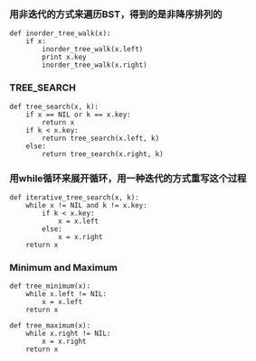 ### 用非迭代的方式来遍历BST，得到的是非降序排列的
```
def inorder_tree_walk(x):
    if x:
        inorder_tree_walk(x.left)
        print x.key
        inorder_tree_walk(x.right)
```

### TREE_SEARCH
```
def tree_search(x, k):
    if x == NIL or k == x.key:
        return x
    if k < x.key:
        return tree_search(x.left, k)
    else:
        return tree_search(x.right, k)

```

### 用while循环来展开循环，用一种迭代的方式重写这个过程
```
def iterative_tree_search(x, k):
    while x != NIL and k != x.key:
        if k < x.key:
            x = x.left
        else:
            x = x.right
    return x
```

### Minimum and Maximum
```
def tree_minimum(x):
    while x.left != NIL:
        x = x.left
    return x
    
def tree_maximum(x):
    while x.right != NIL:
        x = x.right
    return x
```
